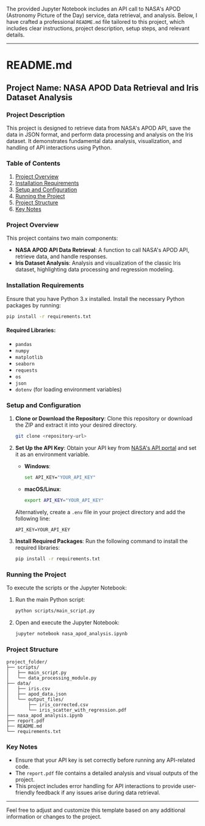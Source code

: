 The provided Jupyter Notebook includes an API call to NASA's APOD (Astronomy Picture of the Day) service, data retrieval, and analysis. Below, I have crafted a professional `README.md` file tailored to this project, which includes clear instructions, project description, setup steps, and relevant details.

---

# README.md

## Project Name: NASA APOD Data Retrieval and Iris Dataset Analysis

### Project Description
This project is designed to retrieve data from NASA's APOD API, save the data in JSON format, and perform data processing and analysis on the Iris dataset. It demonstrates fundamental data analysis, visualization, and handling of API interactions using Python.

### Table of Contents
1. [Project Overview](#project-overview)
2. [Installation Requirements](#installation-requirements)
3. [Setup and Configuration](#setup-and-configuration)
4. [Running the Project](#running-the-project)
5. [Project Structure](#project-structure)
6. [Key Notes](#key-notes)

### Project Overview
This project contains two main components:
- **NASA APOD API Data Retrieval**: A function to call NASA's APOD API, retrieve data, and handle responses.
- **Iris Dataset Analysis**: Analysis and visualization of the classic Iris dataset, highlighting data processing and regression modeling.

### Installation Requirements
Ensure that you have Python 3.x installed. Install the necessary Python packages by running:

```bash
pip install -r requirements.txt
```

#### Required Libraries:
- `pandas`
- `numpy`
- `matplotlib`
- `seaborn`
- `requests`
- `os`
- `json`
- `dotenv` (for loading environment variables)

### Setup and Configuration

1. **Clone or Download the Repository**:
   Clone this repository or download the ZIP and extract it into your desired directory.
   ```bash
   git clone <repository-url>
   ```

2. **Set Up the API Key**:
   Obtain your API key from [NASA's API portal](https://api.nasa.gov/) and set it as an environment variable.

   - **Windows**:
     ```bash
     set API_KEY="YOUR_API_KEY"
     ```
   - **macOS/Linux**:
     ```bash
     export API_KEY="YOUR_API_KEY"
     ```

   Alternatively, create a `.env` file in your project directory and add the following line:
   ```plaintext
   API_KEY=YOUR_API_KEY
   ```

3. **Install Required Packages**:
   Run the following command to install the required libraries:
   ```bash
   pip install -r requirements.txt
   ```

### Running the Project
To execute the scripts or the Jupyter Notebook:

1. Run the main Python script:
   ```bash
   python scripts/main_script.py
   ```
2. Open and execute the Jupyter Notebook:
   ```bash
   jupyter notebook nasa_apod_analysis.ipynb
   ```

### Project Structure
```
project_folder/
├── scripts/
│   ├── main_script.py
│   └── data_processing_module.py
├── data/
│   ├── iris.csv
│   ├── apod_data.json
│   └── output_files/
│       ├── iris_corrected.csv
│       └── iris_scatter_with_regression.pdf
├── nasa_apod_analysis.ipynb
├── report.pdf
├── README.md
└── requirements.txt
```

### Key Notes
- Ensure that your API key is set correctly before running any API-related code.
- The `report.pdf` file contains a detailed analysis and visual outputs of the project.
- This project includes error handling for API interactions to provide user-friendly feedback if any issues arise during data retrieval.

---

Feel free to adjust and customize this template based on any additional information or changes to the project.